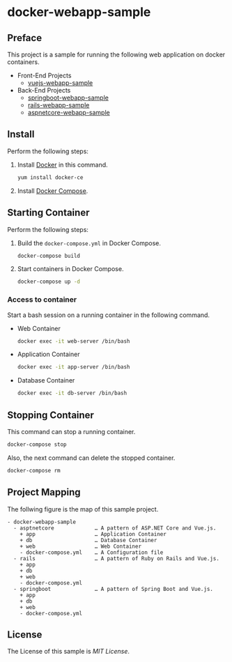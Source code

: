 # docker-webapp-sample

## Preface
This project is a sample for running the following web application on docker containers.

- Front-End Projects
    - [vuejs-webapp-sample](https://github.com/ybkuroki/vuejs-webapp-sample)
- Back-End Projects
    - [springboot-webapp-sample](https://github.com/ybkuroki/springboot-webapp-sample)
    - [rails-webapp-sample](https://github.com/ybkuroki/rails-webapp-sample)
    - [aspnetcore-webapp-sample](https://github.com/ybkuroki/aspnetcore-webapp-sample)

## Install
Perform the following steps:

1. Install [Docker](https://www.docker.com/) in this command.
    ```bash
    yum install docker-ce
    ```
1. Install [Docker Compose](https://docs.docker.com/compose/).

## Starting Container
Perform the following steps:

1. Build the ``docker-compose.yml`` in Docker Compose.
    ```bash
    docker-compose build
    ```
1. Start containers in Docker Compose.
    ```bash
    docker-compose up -d
    ```

### Access to container
Start a bash session on a running container in the following command.

- Web Container
    ```bash
    docker exec -it web-server /bin/bash
    ```
- Application Container
    ```bash
    docker exec -it app-server /bin/bash
    ```
- Database Container
    ```bash
    docker exec -it db-server /bin/bash
    ```

## Stopping Container
This command can stop a running container.

```bash
docker-compose stop
```

Also, the next command can delete the stopped container.

```bash
docker-compose rm
```

## Project Mapping
The follwing figure is the map of this sample project.

```
- docker-webapp-sample
  - asptnetcore             … A pattern of ASP.NET Core and Vue.js.
    + app                   … Application Container
    + db                    … Database Container
    + web                   … Web Container
    - docker-compose.yml    … A Configuration file
  - rails                   … A pattern of Ruby on Rails and Vue.js.
    + app
    + db
    + web
    - docker-compose.yml
  - springboot              … A pattern of Spring Boot and Vue.js.
    + app
    + db
    + web
    - docker-compose.yml
```

## License
The License of this sample is *MIT License*.
